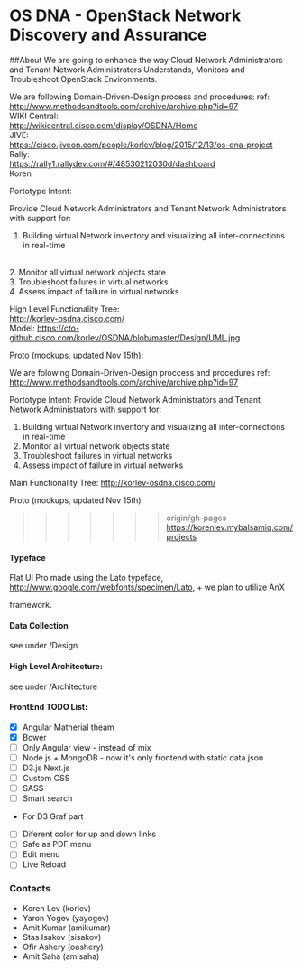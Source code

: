 OS DNA - OpenStack Network Discovery and Assurance
==================================================

##About
We are going to enhance the way Cloud Network Administrators and Tenant Network Administrators 
Understands, Monitors and Troubleshoot OpenStack Environments.

We are following Domain-Driven-Design process and procedures:
ref: http://www.methodsandtools.com/archive/archive.php?id=97
<br>
WIKI Central:<br>
http://wikicentral.cisco.com/display/OSDNA/Home 
<br>
JIVE:<br>
https://cisco.jiveon.com/people/korlev/blog/2015/12/13/os-dna-project
<br>
Rally:<br>
https://rally1.rallydev.com/#/48530212030d/dashboard
<br>
Koren

Portotype Intent:

Provide Cloud Network Administrators and Tenant Network Administrators with support for:
<br>
1. Building virtual Network inventory and visualizing all inter-connections in real-time
<br>
2. Monitor all virtual network objects state
<br>
3. Troubleshoot failures in virtual networks
<br>
4. Assess impact of failure in virtual networks
<br>

High Level Functionality Tree:
<br>
http://korlev-osdna.cisco.com/ <br>
Model: https://cto-github.cisco.com/korlev/OSDNA/blob/master/Design/UML.jpg

Proto (mockups, updated Nov 15th):

We are folowing Domain-Driven-Design proccess and procedures 
ref: http://www.methodsandtools.com/archive/archive.php?id=97

Portotype Intent:
Provide Cloud Network Administrators and Tenant Network Administrators with support for:
1. Building virtual Network inventory and visualizing all inter-connections in real-time
2. Monitor all virtual network objects state
3. Troubleshoot failures in virtual networks
4. Assess impact of failure in virtual networks

Main Functionality Tree:
http://korlev-osdna.cisco.com/

Proto (mockups, updated Nov 15th)
>>>>>>> origin/gh-pages
https://korenlev.mybalsamiq.com/projects

#### Typeface
Flat UI Pro made using the Lato typeface, http://www.google.com/webfonts/specimen/Lato, + we plan to utilize AnX 

framework.

#### Data Collection
see under /Design

#### High Level Architecture: <br>
see under /Architecture

#### FrontEnd TODO List:
- [x] Angular Matherial theam
- [x] Bower
- [ ] Only Angular view - instead of mix
- [ ] Node js + MongoDB - now it's only frontend with static data.json
- [ ] D3.js Next.js
- [ ] Custom CSS
- [ ] SASS
- [ ] Smart search
* For D3 Graf part
- [ ] Diferent color for up and down links
- [ ] Safe as PDF menu
- [ ] Edit menu
- [ ] Live Reload

### Contacts
* Koren Lev (korlev)
* Yaron Yogev (yayogev)
* Amit Kumar (amikumar)
* Stas Isakov (sisakov)
* Ofir Ashery (oashery)
* Amit Saha (amisaha)
